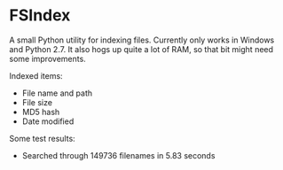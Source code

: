 # FSIndex

A small Python utility for indexing files. Currently only works in Windows and Python 2.7. It also hogs up quite a lot of RAM, so that bit might need some improvements.

Indexed items:

- File name and path
- File size
- MD5 hash
- Date modified

Some test results:
- Searched through 149736 filenames in 5.83 seconds